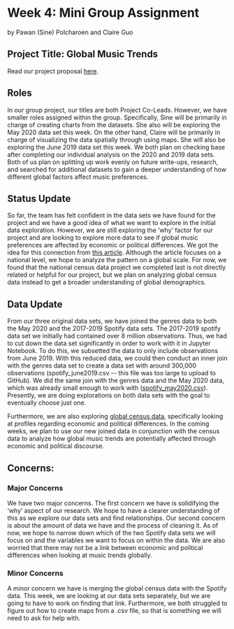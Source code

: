 # Week 4: Mini Group Assignment
by Pawan (Sine) Polcharoen and Claire Guo

## Project Title: Global Music Trends

Read our project proposal [here](https://github.com/spolcharoen/DH140_Project/blob/main/Project_Proposal.md).

## Roles
In our group project, our titles are both Project Co-Leads. However, we have smaller roles assigned within the group. Specifically, Sine will be primarily in charge of creating charts from the datasets. She also will be exploring the May 2020 data set this week. On the other hand, Claire will be primarily in charge of visualizing the data spatially through using maps. She will also be exploring the June 2019 data set this week. We both plan on checking base after completing our individual analysis on the 2020 and 2019 data sets. Both of us plan on splitting up work evenly on future write-ups, research, and searched for additional datasets to gain a deeper understanding of how different global factors affect music preferences.

## Status Update
So far, the team has felt confident in the data sets we have found for the project and we have a good idea of what we want to explore in the initial data exploration. However, we are still exploring the ‘why’ factor for our project and are looking to explore more data to see if global music preferences are affected by economic or political differences. We got the idea for this connection from [this article](https://www.researchgate.net/publication/323612124_The_geography_of_music_preferences). Although the article focuses on a national level, we hope to analyze the pattern on a global scale. For now, we found that the national census data project we completed last is not directly related or helpful for our project, but we plan on analyzing global census data instead to get a broader understanding of global demographics.

## Data Update
From our three original data sets, we have joined the genres data to both the May 2020 and the 2017-2019 Spotify data sets. The 2017-2019 spotify data set we initially had contained over 8 million observations. Thus, we had to cut down the data set significantly in order to work with it in Jupyter Notebook. To do this, we subsetted the data to only include observations from June 2019. With this reduced data, we could then conduct an inner join with the genres data set to create a data set with around 300,000 observations (spotify_june2019.csv -- this file was too large to upload to GitHub). We did the same join with the genres data and the May 2020 data, which was already small enough to work with ([spotify_may2020.csv](https://github.com/spolcharoen/DH140_Project/blob/main/spotify_may2020.csv)). Presently, we are doing explorations on both data sets with the goal to eventually choose just one.

Furthermore, we are also exploring [global census data](https://github.com/yohman/world-projections/blob/main/world.geojson), specifically looking at profiles regarding economic and political differences. In the coming weeks, we plan to use our new joined data in conjunction with the census data to analyze how global music trends are potentially affected through economic and political discourse. 

## Concerns:
### Major Concerns
We have two major concerns. The first concern we have is solidifying the ‘why’ aspect of our research. We hope to have a clearer understanding of this as we explore our data sets and find relationships. Our second concern is about the amount of data we have and the process of cleaning it. As of now, we hope to narrow down which of the two Spotify data sets we will focus on and the variables we want to focus on within the data. We are also worried that there may not be a link between economic and political differences when looking at music trends globally.

### Minor Concerns
A minor concern we have is merging the global census data with the Spotify data. This week, we are looking at our data sets separately, but we are going to have to work on finding that link. Furthermore, we both struggled to figure out how to create maps from a .csv file, so that is something we will need to ask for help with.
